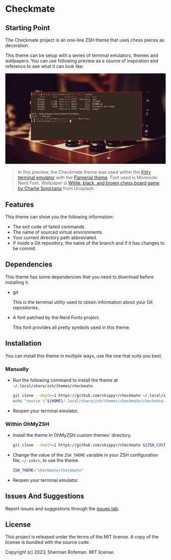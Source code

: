 # Checkmate

## Starting Point

The Checkmate project is an one-line ZSH theme that uses chess pieces as
decoration.

This theme can be setup with a series of terminal emulators, themes and
wallpapers. You can use following preview as a source of inspiration and
reference to see what it can look like:

![](./images/preview.png)

> In this preview, the Checkmate theme was used within the [Kitty terminal emulator](https://github.com/kovidgoyal/kitty)
with the [Flamerial theme](https://github.com/skippyr/flamerial). Font used is
Mononoki Nerd Font. Wallpaper is [White, black, and brown chess board game by Charlie Solorzano](https://unsplash.com/photos/aeXK1IeVVoI)
from Unsplash.

## Features

This theme can show you the following information:

* The exit code of failed commands
* The name of sourced virtual environments.
* Your current directory path abbreviated.
* If inside a Git repository, the name of the branch and if it has changes to be
  commit.

## Dependencies

This theme has some dependencies that you need to download before installing it.

* git

    This is the terminal utility used to obtain information about your Git
    repositories.

* A font patched by the Nerd Fonts project.

    This font provides all pretty symbols used in this theme.

## Installation

You can install this theme in multiple ways, use the one that suits you best.

### Manually

* Run the following command to install the theme at
  `~/.local/share/zsh/themes/checkmate`.

    ```bash
    git clone --depth=1 https://github.com/skippyr/checkmate ~/.local/share/zsh/themes/checkmate &&
    echo "source \"${HOME}/.local/share/zsh/themes/checkmate/checkmate.zsh-theme\"" >> ~/.zshrc
    ```

* Reopen your terminal emulator.

### Within OhMyZSH

* Install the theme in OhMyZSH custom themes' directory.

    ```bash
    git clone --depth=1 https://github.com/skippyr/checkmate ${ZSH_CUSTOM:-${HOME}/.oh-my-zsh/custom}/themes/checkmate
    ```

* Change the value of the `ZSH_THEME` variable in your ZSH configuration file,
  `~/.zshrc`, to use the theme.

    ```bash
    ZSH_THEME="checkmate/checkmate"
    ```

* Reopen your terminal emulator.

## Issues And Suggestions

Report issues and suggestions through the [issues tab](https://github.com/skippyr/checkmate/issues).

## License

This project is released under the terms of the MIT license. A copy of the
license is bundled with the source code.

Copyright (c) 2023, Sherman Rofeman. MIT license.
